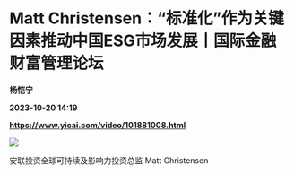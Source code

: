 # Matt Christensen：“标准化”作为关键因素推动中国ESG市场发展丨国际金融财富管理论坛
**杨恺宁**

**2023-10-20 14:19**

**https://www.yicai.com/video/101881008.html**

![](http://imgcdn.yicai.com/vms-new/2023/10/619f0694deccf27d79252e630cc19cc5_fN1o.jpg) 

安联投资全球可持续及影响力投资总监 Matt Christensen